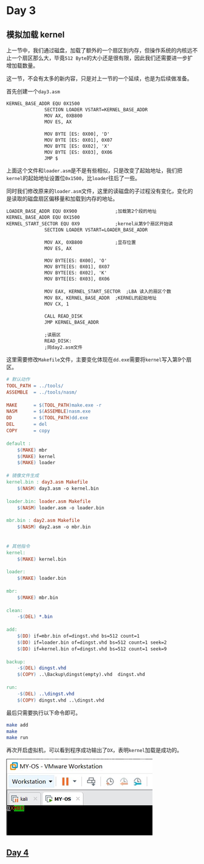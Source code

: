 # Day 3

## 模拟加载 kernel

上一节中，我们通过磁盘，加载了额外的一个扇区到内存，但操作系统的内核远不止一个扇区那么大，毕竟`512 Byte`的大小还是很有限，因此我们还需要进一步扩增加载数量。

这一节，不会有太多的新内容，只是对上一节的一个延续，也是为后续做准备。

首先创建一个`day3.asm`

```assembly
KERNEL_BASE_ADDR EQU 0X1500
              SECTION LOADER VSTART=KERNEL_BASE_ADDR
              MOV AX, 0XB800
              MOV ES, AX

              MOV BYTE [ES: 0X00], 'D'
              MOV BYTE [ES: 0X01], 0X07
              MOV BYTE [ES: 0X02], 'X'
              MOV BYTE [ES: 0X03], 0X06
              JMP $
```

上面这个文件和`loader.asm`是不是有些相似，只是改变了起始地址，我们把`kernel`的起始地址设置位`0x1500`，比`loader`往后了一些。

同时我们修改原来的`loader.asm`文件，这里的读磁盘的子过程没有变化，变化的是读取的磁盘扇区偏移量和加载到内存的地址。

```assembly
LOADER_BASE_ADDR EQU 0X900          	;加载第2个段的地址
KERNEL_BASE_ADDR EQU 0X1500
KERNEL_START_SECTOR EQU 0X9         	;kernel从第9个扇区开始读
              SECTION LOADER VSTART=LOADER_BASE_ADDR

              MOV AX, 0XB800        	;显存位置
              MOV ES, AX

              MOV BYTE[ES: 0X00], 'O'
              MOV BYTE[ES: 0X01], 0X07
              MOV BYTE[ES: 0X02], 'K'
              MOV BYTE[ES: 0X03], 0X06

              MOV EAX, KERNEL_START_SECTOR	;LBA 读入的扇区个数
              MOV BX, KERNEL_BASE_ADDR	;KERNEL的起始地址
              MOV CX, 1

              CALL READ_DISK
              JMP KERNEL_BASE_ADDR

              ;读扇区
              READ_DISK:
              ;同day2.asm文件
```

这里需要修改`Makefile`文件，主要变化体现在`dd.exe`需要将`kernel`写入第9个扇区。

```makefile
# 默认动作
TOOL_PATH = ../tools/
ASSEMBLE  = ../tools/nasm/

MAKE      = $(TOOL_PATH)make.exe -r
NASM      = $(ASSEMBLE)nasm.exe
DD        = $(TOOL_PATH)dd.exe
DEL       = del
COPY      = copy

default :
	$(MAKE) mbr
	$(MAKE) kernel
	$(MAKE) loader

# 镜像文件生成
kernel.bin : day3.asm Makefile
	$(NASM) day3.asm -o kernel.bin

loader.bin: loader.asm Makefile
	$(NASM) loader.asm -o loader.bin

mbr.bin : day2.asm Makefile
	$(NASM) day2.asm -o mbr.bin


# 其他指令
kernel:
	$(MAKE) kernel.bin

loader:
	$(MAKE) loader.bin

mbr:
	$(MAKE) mbr.bin

clean:
	-$(DEL) *.bin

add:
	$(DD) if=mbr.bin of=dingst.vhd bs=512 count=1
	$(DD) if=loader.bin of=dingst.vhd bs=512 count=1 seek=2
	$(DD) if=kernel.bin of=dingst.vhd bs=512 count=1 seek=9

backup:
	-$(DEL) dingst.vhd
	$(COPY) ..\Backup\dingst(empty).vhd  dingst.vhd

run:
	-$(DEL) ..\dingst.vhd
	$(COPY) dingst.vhd ..\dingst.vhd
```

最后只需要执行以下命令即可。

```bash
make add
make
make run
```

再次开启虚拟机，可以看到程序成功输出了`DX`，表明`kernel`加载是成功的。

![DX](src/DX.jpg)

 ## [Day 4](OS/day4/day4.md)